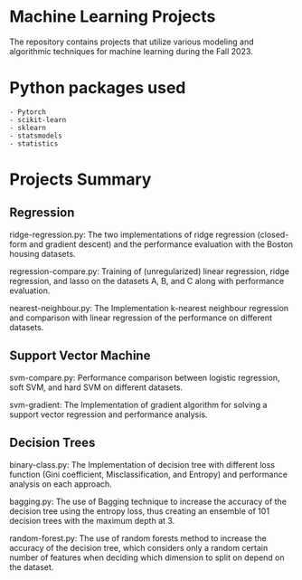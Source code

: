 # Machine Learning Projects

The repository contains projects that utilize various modeling and algorithmic techniques for machine learning during the Fall 2023.

# Python packages used

    - Pytorch
    - scikit-learn
    - sklearn
    - statsmodels
    - statistics

# Projects Summary

## Regression

ridge-regression.py: The two implementations of ridge regression (closed-form and gradient descent) and the performance evaluation with the Boston housing datasets.

regression-compare.py: Training of (unregularized) linear regression, ridge regression, and lasso on the datasets A, B, and C along with performance evaluation.

nearest-neighbour.py: The Implementation k-nearest neighbour regression and comparison with linear regression of the performance on different datasets.

## Support Vector Machine

svm-compare.py: Performance comparison between logistic regression, soft SVM, and hard SVM on different datasets.

svm-gradient: The Implementation of gradient algorithm for solving a support vector regression and performance analysis.

## Decision Trees

binary-class.py: The Implementation of decision tree with different loss function (Gini coefficient, Misclassification, and Entropy) and performance analysis on each approach.

bagging.py: The use of Bagging technique to increase the accuracy of the decision tree using the entropy loss, thus creating an ensemble of 101 decision trees with the maximum depth at 3. 

random-forest.py: The use of random forests method to increase the accuracy of the decision tree, which considers only a random certain number of features when deciding which dimension to split on depend on the dataset.


